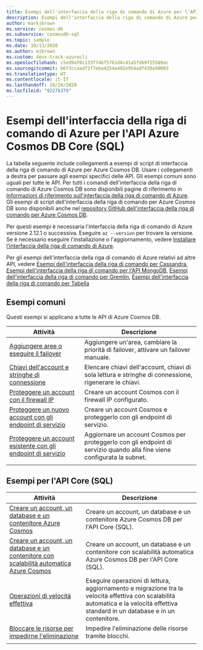 ```yaml
---
title: Esempi dell'interfaccia della riga di comando di Azure per l'API Core (SQL) di Azure Cosmos DB
description: Esempi dell'interfaccia della riga di comando di Azure per l'API Core (SQL) di Azure Cosmos DB
author: markjbrown
ms.service: cosmos-db
ms.subservice: cosmosdb-sql
ms.topic: sample
ms.date: 10/13/2020
ms.author: mjbrown
ms.custom: devx-track-azurecli
ms.openlocfilehash: c5ed9af0c133f746f5761d6c41a5fdb9f25589ac
ms.sourcegitcommit: b6f3ccaadf2f7eba4254a402e954adf430a90003
ms.translationtype: HT
ms.contentlocale: it-IT
ms.lasthandoff: 10/20/2020
ms.locfileid: "92276379"
---
```

# <a name="azure-cli-samples-for-azure-cosmos-db-core-sql-api"></a>Esempi dell'interfaccia della riga di comando di Azure per l'API Azure Cosmos DB Core (SQL)

La tabella seguente include collegamenti a esempi di script di interfaccia della riga di comando di Azure per Azure Cosmos DB. Usare i collegamenti a destra per passare agli esempi specifici delle API. Gli esempi comuni sono uguali per tutte le API. Per tutti i comandi dell'interfaccia della riga di comando di Azure Cosmos DB sono disponibili pagine di riferimento in [Informazioni di riferimento sull'interfaccia della riga di comando di Azure](/cli/azure/cosmosdb). Gli esempi di script dell'interfaccia della riga di comando per Azure Cosmos DB sono disponibili anche nel [repository GitHub dell'interfaccia della riga di comando per Azure Cosmos DB](https://github.com/Azure-Samples/azure-cli-samples/tree/master/cosmosdb).

Per questi esempi è necessaria l'interfaccia della riga di comando di Azure versione 2.12.1 o successiva. Eseguire `az --version` per trovare la versione. Se è necessario eseguire l'installazione o l'aggiornamento, vedere [Installare l'interfaccia della riga di comando di Azure](/cli/azure/install-azure-cli).

Per gli esempi dell'interfaccia della riga di comando di Azure relativi ad altre API, vedere [Esempi dell'interfaccia della riga di comando per Cassandra](cli-samples-cassandra.md), [Esempi dell'interfaccia della riga di comando per l'API MongoDB](cli-samples-mongodb.md), [Esempi dell'interfaccia della riga di comando per Gremlin](cli-samples-gremlin.md), [Esempi dell'interfaccia della riga di comando per Tabella](cli-samples-table.md)

## <a name="common-samples"></a>Esempi comuni

Questi esempi si applicano a tutte le API di Azure Cosmos DB.

|Attività | Descrizione |
|---|---|
| [Aggiungere aree o eseguire il failover](scripts/cli/common/regions.md?toc=%2fcli%2fazure%2ftoc.json) | Aggiungere un'area, cambiare la priorità di failover, attivare un failover manuale.|
| [Chiavi dell'account e stringhe di connessione](scripts/cli/common/keys.md?toc=%2fcli%2fazure%2ftoc.json)  | Elencare chiavi dell'account, chiavi di sola lettura e stringhe di connessione, rigenerare le chiavi.|
| [Proteggere un account con il firewall IP](scripts/cli/common/ipfirewall.md?toc=%2fcli%2fazure%2ftoc.json)| Creare un account Cosmos con il firewall IP configurato.|
| [Proteggere un nuovo account con gli endpoint di servizio](scripts/cli/common/service-endpoints.md?toc=%2fcli%2fazure%2ftoc.json)| Creare un account Cosmos e proteggerlo con gli endpoint di servizio.|
| [Proteggere un account esistente con gli endpoint di servizio](scripts/cli/common/service-endpoints-ignore-missing-vnet.md?toc=%2fcli%2fazure%2ftoc.json)| Aggiornare un account Cosmos per proteggerlo con gli endpoint di servizio quando alla fine viene configurata la subnet.|
|||

## <a name="core-sql-api-samples"></a>Esempi per l'API Core (SQL)

|Attività | Descrizione |
|---|---|
| [Creare un account, un database e un contenitore Azure Cosmos ](scripts/cli/sql/create.md?toc=%2fcli%2fazure%2ftoc.json)| Creare un account, un database e un contenitore Azure Cosmos DB per l'API Core (SQL). |
| [Creare un account, un database e un contenitore con scalabilità automatica Azure Cosmos](scripts/cli/sql/autoscale.md?toc=%2fcli%2fazure%2ftoc.json)| Creare un account, un database e un contenitore con scalabilità automatica Azure Cosmos DB per l'API Core (SQL). |
| [Operazioni di velocità effettiva](scripts/cli/sql/throughput.md?toc=%2fcli%2fazure%2ftoc.json) | Eseguire operazioni di lettura, aggiornamento e migrazione tra la velocità effettiva con scalabilità automatica e la velocità effettiva standard in un database e in un contenitore.|
| [Bloccare le risorse per impedirne l'eliminazione](scripts/cli/sql/lock.md?toc=%2fcli%2fazure%2ftoc.json)| Impedire l'eliminazione delle risorse tramite blocchi.|
|||
